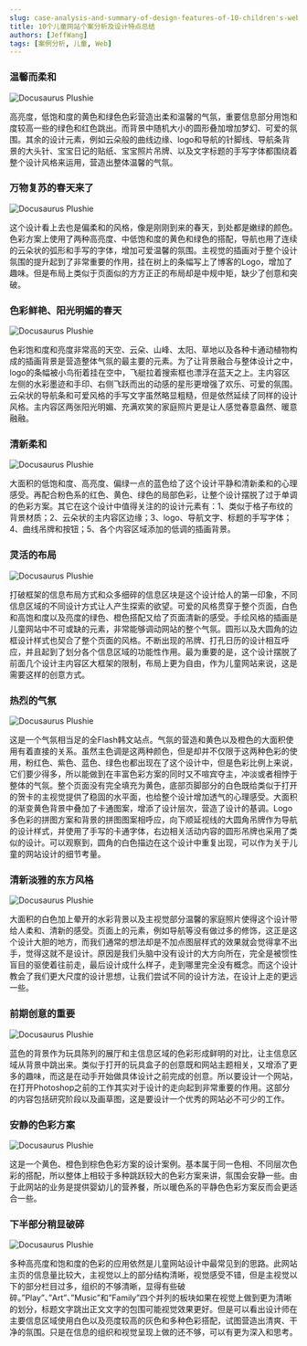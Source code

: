```yaml
---
slug: case-analysis-and-summary-of-design-features-of-10-children's-websites
title: 10个儿童网站个案分析及设计特点总结
authors: [JeffWang]
tags: [案例分析, 儿童, Web]
---
```


### 温馨而柔和

![Docusaurus Plushie](./1.jpeg)

高亮度，低饱和度的黄色和绿色色彩营造出柔和温馨的气氛，重要信息部分用饱和度较高一些的绿色和红色跳出。而背景中随机大小的圆形叠加增加梦幻、可爱的氛围。其余的设计元素，例如云朵般的曲线边缘、logo和导航的针脚线、导航条背景的大头针、宝宝日记的贴纸、宝宝照片吊牌、以及文字标题的手写字体都围绕着整个设计风格来运用，营造出整体温馨的气氛。

### 万物复苏的春天来了

![Docusaurus Plushie](./2.jpeg)

这个设计看上去也是偏柔和的风格，像是刚刚到来的春天，到处都是嫩绿的颜色。色彩方案上使用了两种高亮度、中低饱和度的黄色和绿色的搭配，导航也用了连续的云朵状的弧形和手写的字体，增加可爱温馨的氛围。主视觉的插画对于整个设计氛围的提升起到了非常重要的作用，挂在树上的条幅写上了博客的Logo，增加了趣味。但是布局上类似于页面似的方方正正的布局却是中规中矩，缺少了创意和突破。

### 色彩鲜艳、阳光明媚的春天

![Docusaurus Plushie](./3.jpeg)

色彩饱和度和亮度非常高的天空、云朵、山峰、太阳、草地以及各种卡通动植物构成的插画背景是营造整体气氛的最主要的元素。为了让背景融合与整体设计之中，logo的条幅被小鸟衔着挂在空中，飞艇拉着搜索框也漂浮在蓝天之上。主内容区左侧的水彩墨迹和手印、右侧飞跃而出的动感的星形更增强了欢乐、可爱的氛围。云朵状的导航条和可爱风格的手写文字虽然略显粗糙，但是依然延续了同样的设计风格。主内容区两张阳光明媚、充满欢笑的家庭照片更是让人感觉春意盎然、暖意融融。

### 清新柔和

![Docusaurus Plushie](./4.jpeg)

大面积的低饱和度、高亮度、偏绿一点的蓝色给了这个设计平静和清新柔和的心理感受。再配合粉色系的红色、黄色、绿色的局部色彩，让整个设计摆脱了过于单调的色彩方案。其它在这个设计中值得关注的的设计元素有：1、类似于格子布纹的背景材质；2、云朵状的主内容区边缘；3、logo、导航文字、标题的手写字体；4、曲线吊牌和按钮；5、各个内容区域添加的低调的插画背景。

### 灵活的布局

![Docusaurus Plushie](./5.jpeg)

打破框架的信息布局方式和众多细碎的信息区块是这个设计给人的第一印象，不同信息区域的不同设计方式让人产生探索的欲望。可爱的风格贯穿于整个页面，白色和高饱和度以及亮度的绿色、橙色搭配又给了页面清新的感受。手绘风格的插画是儿童网站中不可或缺的元素，非常能够调动网站的整个气氛。圆形以及大圆角的边框设计样式也契合了整个页面的风格。不断出现的吊牌、打孔日历的设计相互呼应，并且起到了划分各个信息区域的功能性作用。最为重要的是，这个设计摆脱了前面几个设计主内容区大框架的限制，布局上更为自由，作为儿童网站来说，这是需要这样的创意方式。

### 热烈的气氛

![Docusaurus Plushie](./6.jpeg)

这是一个气氛相当足的全Flash韩文站点。气氛的营造和黄色以及橙色的大面积使用有着直接的关系。虽然主色调是这两种颜色，但是却并不仅限于这两种色彩的使用，粉红色、紫色、蓝色、绿色也都出现在了这个设计中，但是色彩比例上来说，它们要少得多，所以能做到在丰富色彩方案的同时又不喧宾夺主，冲淡或者相悖于整体的气氛。整个页面没有完全填充为黄色，底部页脚部分的白色既给类似于打开的贺卡的主视觉提供了稳固的水平面，也给整个设计增加透气的心理感受。大面积的渐变黄色背景中叠加了卡通图案，增添了设计层次，营造了设计的基调。Logo多色彩的拼图方案和背景的拼图图案相呼应，向下顺延视线的大圆角吊牌作为导航的设计样式，并使用了手写的卡通字体，右边相关活动内容的圆形吊牌也采用了类似的设计。可以观察到，圆角的白色描边在这个设计中重复出现，可以作为关于儿童的网站设计的细节考量。

### 清新淡雅的东方风格

![Docusaurus Plushie](./7.jpeg)

大面积的白色加上晕开的水彩背景以及主视觉部分温馨的家庭照片使得这个设计带给人柔和、清新的感受。页面上的元素，例如导航等没有做过多的修饰，这正是这个设计大胆的地方，而我们通常的想法却是不加点图层样式的效果就会觉得拿不出手，觉得这就不是设计。原因是我们头脑中没有设计的大方向所在，完全是被惯性盲目的驱使着往前走，最后设计成什么样子，走到哪里完全没有概念。而这个设计教会了我们更大尺度的设计思想，让我们尝试不同的设计方法，在设计上走的更远一些。

### 前期创意的重要

![Docusaurus Plushie](./8.jpeg)

蓝色的背景作为玩具陈列的展厅和主信息区域的色彩形成鲜明的对比，让主信息区域从背景中跳出来。类似于打开的玩具盒子的创意既和网站主题相关，又增添了更多的趣味，而这是在动手开始做具体设计之前完成的创意。所以要设计一个网站，在打开Photoshop之前的工作其实对于设计的走向起到非常重要的作用。这部分的内容包括研究阶段以及画草图，这是要设计一个优秀的网站必不可少的工作。

### 安静的色彩方案

![Docusaurus Plushie](./9.jpeg)

这是一个黄色、橙色到棕色色彩方案的设计案例。基本属于同一色相、不同层次色彩的搭配，所以整体上相较于多种跳跃较大的色彩方案来讲，氛围会安静一些。由于此网站的业务是提供婴幼儿的营养餐，所以暖色系的平静色色彩方案反而会更适合一些。

### 下半部分稍显破碎

![Docusaurus Plushie](./10.jpeg)

多种高亮度和饱和度的色彩的应用依然是儿童网站设计中最常见到的思路。此网站主页的信息量比较大，主视觉以上的部分结构清晰，视觉感受不错，但是主视觉以下的部分栏目过多，组织的不够清晰，显得有些破碎。”Play”、”Art”、”Music”和”Family”四个并列的板块如果在视觉上做到更为清晰的划分，标题文字跳出正文文字的包围可能视觉效果更好。但是可以看出设计师在主要信息区域使用白色以及亮度较高的灰色和多种色彩搭配，试图营造出清爽、干净的氛围。只是在信息的组织和视觉呈现上做的还不够，可以有更为深入和思考。

